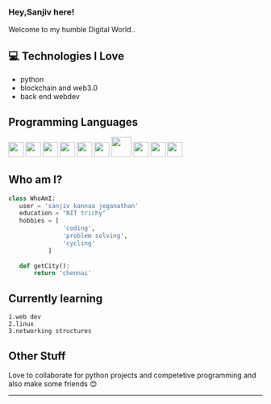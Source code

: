 ### Hey,Sanjiv here!

Welcome to my humble Digital World..

## :computer: Technologies I Love
* python
* blockchain and web3.0
* back end webdev


## Programming Languages
<img src = 'https://github.com/MarikIshtar007/MarikIshtar007/blob/master/images/c-original.svg' width='30'/>  <img src = 'https://github.com/MarikIshtar007/MarikIshtar007/blob/master/images/pycharm.svg' width='30'/> 
<img src = 'https://github.com/MarikIshtar007/MarikIshtar007/blob/master/images/python2.png' height='30'/> 
 <img src = 'https://github.com/MarikIshtar007/MarikIshtar007/blob/master/images/html.svg' width='30'/> 
 <img src = 'https://github.com/MarikIshtar007/MarikIshtar007/blob/master/images/css.svg' width='30'/> 
 <img src = 'https://github.com/MarikIshtar007/MarikIshtar007/blob/master/images/js.svg' width='30'/>
 <img src = 'https://github.com/MarikIshtar007/MarikIshtar007/blob/master/images/django.svg' height='40'/> 
 <img src = 'https://github.com/MarikIshtar007/MarikIshtar007/blob/master/images/flask.png' width='30'/> 
 <img src = 'https://github.com/MarikIshtar007/MarikIshtar007/blob/master/images/sql.svg' width='30'/> 
 <img src = 'https://github.com/MarikIshtar007/MarikIshtar007/blob/master/images/git.svg' width='30'/>

 
 ## Who am I?
 ```python
class WhoAmI:
 	user = 'sanjiv kannaa jeganathan'
	education = "NIT trichy"
	hobbies = [
				'coding',
				'problem solving',
				'cycling'
			]
	
	def getCity():
		return 'chennai'
 ```
 
## Currently learning
 	1.web dev
    2.linux
    3.networking structures
 
## Other Stuff
  Love to collaborate for python projects and competetive programming and also make some friends 😊

 
 -------
